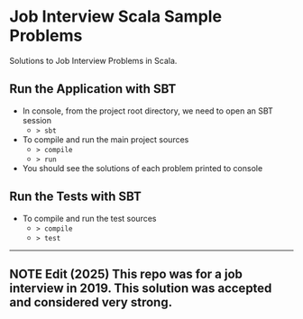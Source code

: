 # Job Interview Scala Sample Problems
Solutions to Job Interview Problems in Scala. 

## Run the Application with SBT
 * In console, from the project root directory, we need to open an SBT session
   * `> sbt` 
 * To compile and run the main project sources 
   * `> compile`
   * `> run`
 * You should see the solutions of each problem printed to console 
   
## Run the Tests with SBT
 * To compile and run the test sources 
   * `> compile`
   * `> test`

---
**NOTE**
Edit (2025) This repo was for a job interview in 2019. This solution was accepted and considered very strong.
---

